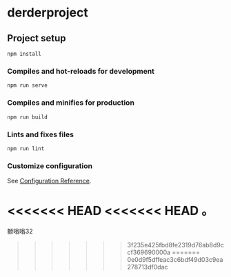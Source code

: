 # derderproject

## Project setup
```
npm install
```

### Compiles and hot-reloads for development
```
npm run serve
```

### Compiles and minifies for production
```
npm run build
```

### Lints and fixes files
```
npm run lint
```

### Customize configuration
See [Configuration Reference](https://cli.vuejs.org/config/).

<<<<<<< HEAD
<<<<<<< HEAD
。
=======
额嗡嗡32
>>>>>>> 3f235e425fbd8fe2319d76ab8d9ccf369690000a
=======
>>>>>>> 0e0d9f5dffeac3c6bdf49d03c9ea278713df0dac
